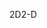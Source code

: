 <span data-ttu-id="9648e-101">2D</span><span class="sxs-lookup"><span data-stu-id="9648e-101">2-D</span></span>
